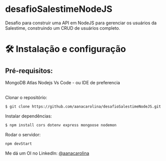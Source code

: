 # desafioSalestimeNodeJS
Desafio para construir uma API em NodeJS para gerenciar os usuários da Salestime, construindo um CRUD de usuários completo.

# 🛠 Instalação e configuração
## Pré-requisitos:

MongoDB Atlas
Nodejs
Vs Code - ou IDE de preferencia

<br> 
Clonar o repositório:

```bash
$ git clone https://github.com/aanacarolina/desafioSalestimeNodeJS.git
```

Instalar dependências:

```bash
$ npm install cors dotenv express mongoose nodemon
```
Rodar o servidor:

```bash
npm devStart 
```

Me dá um OI no LinkedIn: [@aanacarolina](https://www.linkedin.com/in/aanacarolina)